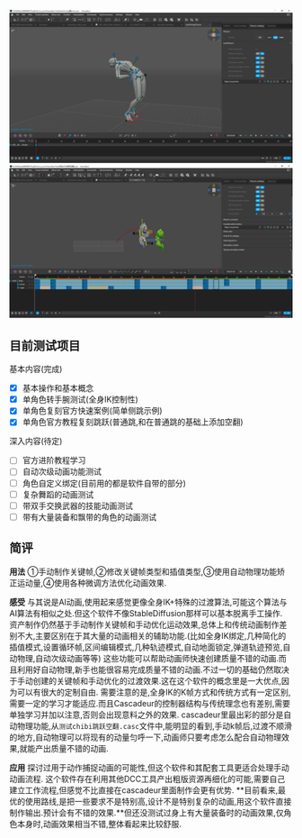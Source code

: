 

<img src="./../assets-images/Cascadeur测试简报-imgs/image-20230508154308201.png" alt="image-20230508154308201" style="zoom:50%;" />
<img src="./../assets-images/Cascadeur测试简报-imgs/image-20230508111844676.png" alt="image-20230508111844676" style="zoom:50%;" />

## 目前测试项目

基本内容(完成)

- [x] 基本操作和基本概念
- [x] 单角色转手腕测试(全身IK控制性)
- [x] 单角色复刻官方快速案例(简单侧跳示例)
- [x] 单角色官方教程复刻跳跃(普通跳,和在普通跳的基础上添加空翻)

深入内容(待定)

- [ ] 官方进阶教程学习
- [ ] 自动次级动画功能测试
- [ ] 角色自定义绑定(目前用的都是软件自带的部分)
- [ ] 复杂舞蹈的动画测试
- [ ] 带双手交换武器的技能动画测试
- [ ] 带有大量装备和飘带的角色的动画测试

## 简评

**用法**
	①手动制作关键帧,②修改关键帧类型和插值类型,③使用自动物理功能矫正运动量,④使用各种微调方法优化动画效果.

**感受**
	与其说是AI动画,使用起来感觉更像全身IK+特殊的过渡算法,可能这个算法与AI算法有相似之处.但这个软件不像StableDiffusion那样可以基本脱离手工操作.
	资产制作仍然基于手动制作关键帧和手动优化运动效果,总体上和传统动画制作差别不大,主要区别在于其大量的动画相关的辅助功能.(比如全身IK绑定,几种简化的插值模式,设置循环帧,区间编辑模式,几种轨迹模式,自动地面锁定,弹道轨迹预览,自动物理,自动次级动画等等)
	这些功能可以帮助动画师快速创建质量不错的动画.而且利用好自动物理,新手也能很容易完成质量不错的动画.不过一切的基础仍然取决于手动创建的关键帧和手动优化的过渡效果.这在这个软件的概念里是一大优点,因为可以有很大的定制自由.
	需要注意的是,全身IK的K帧方式和传统方式有一定区别,需要一定的学习才能适应.而且Cascadeur的控制器结构与传统理念也有差别,需要单独学习并加以注意,否则会出现意料之外的效果.
	cascadeur里最出彩的部分是自动物理功能,从`测试chibi跳跃空翻.casc`文件中,能明显的看到,手动k帧后,过渡不顺滑的地方,自动物理可以将现有的动量匀呼一下,动画师只要考虑怎么配合自动物理效果,就能产出质量不错的动画.

**应用**
	探讨过用于动作捕捉动画的可能性,但这个软件和其配套工具更适合处理手动动画流程.
	这个软件存在利用其他DCC工具产出粗版资源再细化的可能,需要自己建立工作流程,但感觉不比直接在cascadeur里面制作会更有优势.
	**目前看来,最优的使用路线,是把一些要求不是特别高,设计不是特别复杂的动画,用这个软件直接制作输出.预计会有不错的效果.**但还没测试过身上有大量装备时的动画效果,仅角色本身时,动画效果相当不错,整体看起来比较舒服.
